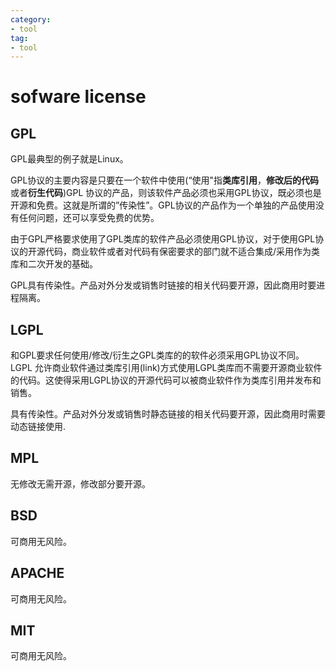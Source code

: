 ```yaml
---
category: 
- tool
tag:
- tool
---
```


# sofware license

## GPL

GPL最典型的例子就是Linux。

GPL协议的主要内容是只要在一个软件中使用(“使用"指**类库引用**，**修改后的代码**或者**衍生代码**)GPL 协议的产品，则该软件产品必须也采用GPL协议，既必须也是开源和免费。这就是所谓的”传染性”。GPL协议的产品作为一个单独的产品使用没有任何问题，还可以享受免费的优势。

由于GPL严格要求使用了GPL类库的软件产品必须使用GPL协议，对于使用GPL协议的开源代码，商业软件或者对代码有保密要求的部门就不适合集成/采用作为类库和二次开发的基础。

GPL具有传染性。产品对外分发或销售时链接的相关代码要开源，因此商用时要进程隔离。

## LGPL

和GPL要求任何使用/修改/衍生之GPL类库的的软件必须采用GPL协议不同。LGPL 允许商业软件通过类库引用(link)方式使用LGPL类库而不需要开源商业软件的代码。这使得采用LGPL协议的开源代码可以被商业软件作为类库引用并发布和销售。

具有传染性。产品对外分发或销售时静态链接的相关代码要开源，因此商用时需要动态链接使用.


## MPL

无修改无需开源，修改部分要开源。

## BSD

可商用无风险。


## APACHE

可商用无风险。


## MIT

可商用无风险。